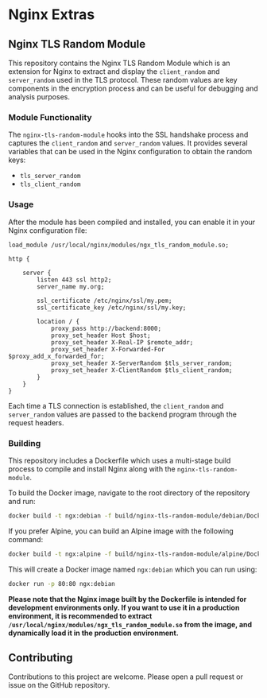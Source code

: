 # Nginx Extras

## Nginx TLS Random Module

This repository contains the Nginx TLS Random Module which is an extension for Nginx to extract and display the `client_random` and `server_random` used in the TLS protocol. These random values are key components in the encryption process and can be useful for debugging and analysis purposes.

### Module Functionality

The `nginx-tls-random-module` hooks into the SSL handshake process and captures the `client_random` and `server_random` values. It provides several variables that can be used in the Nginx configuration to obtain the random keys:

* `tls_server_random`
* `tls_client_random`

### Usage

After the module has been compiled and installed, you can enable it in your Nginx configuration file:

```nginx
load_module /usr/local/nginx/modules/ngx_tls_random_module.so;

http {
    
    server {
        listen 443 ssl http2;
        server_name my.org;
    
        ssl_certificate /etc/nginx/ssl/my.pem;
        ssl_certificate_key /etc/nginx/ssl/my.key;
    
        location / {
            proxy_pass http://backend:8000;
            proxy_set_header Host $host;
            proxy_set_header X-Real-IP $remote_addr;
            proxy_set_header X-Forwarded-For $proxy_add_x_forwarded_for;
            proxy_set_header X-ServerRandom $tls_server_random;
            proxy_set_header X-ClientRandom $tls_client_random;
        }
    }
}
```

Each time a TLS connection is established, the `client_random` and `server_random` values are passed to the backend program through the request headers.

### Building

This repository includes a Dockerfile which uses a multi-stage build process to compile and install Nginx along with the `nginx-tls-random-module`.

To build the Docker image, navigate to the root directory of the repository and run:

```bash
docker build -t ngx:debian -f build/nginx-tls-random-module/debian/Dockerfile .
```

If you prefer Alpine, you can build an Alpine image with the following command:

```bash
docker build -t ngx:alpine -f build/nginx-tls-random-module/alpine/Dockerfile .
```

This will create a Docker image named `ngx:debian` which you can run using:

```bash
docker run -p 80:80 ngx:debian
```

**Please note that the Nginx image built by the Dockerfile is intended for development environments only. If you want to use it in a production environment, it is recommended to extract `/usr/local/nginx/modules/ngx_tls_random_module.so` from the image, and dynamically load it in the production environment.**

## Contributing

Contributions to this project are welcome. Please open a pull request or issue on the GitHub repository.

